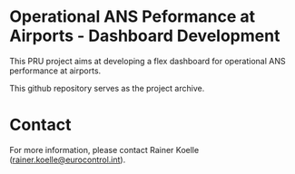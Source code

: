 # Operational ANS Peformance at Airports - Dashboard Development 

This PRU project aims at developing a flex dashboard for operational ANS performance at airports.

This github repository serves as the project archive. 

# Contact

For more information, please contact Rainer Koelle (rainer.koelle@eurocontrol.int).
